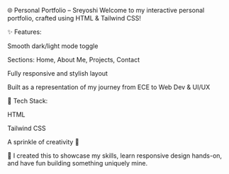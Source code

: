 🌐 Personal Portfolio – Sreyoshi
Welcome to my interactive personal portfolio, crafted using HTML & Tailwind CSS!

✨ Features:

Smooth dark/light mode toggle

Sections: Home, About Me, Projects, Contact

Fully responsive and stylish layout

Built as a representation of my journey from ECE to Web Dev & UI/UX

🔧 Tech Stack:

HTML

Tailwind CSS

A sprinkle of creativity 🌈

🎯 I created this to showcase my skills, learn responsive design hands-on, and have fun building something uniquely mine.
